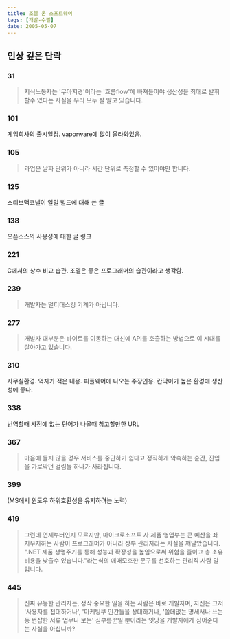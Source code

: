 ```yaml
---
title: 조엘 온 소프트웨어
tags: [개발-수필]
date: 2005-05-07
---
```


## 인상 깊은 단락

### 31
> 지식노동자는 '무아지경'이라는 '흐름flow'에 빠져들어야 생산성을 최대로 발휘할수 있다는 사실을 우리 모두 잘 알고 있습니다.

### 101
게임회사의 출시일정. vaporware에 많이 올라와있음.

### 105
> 과업은 날짜 단위가 아니라 시간 단위로 측정할 수 있어야만 합니다.

### 125
스티브맥코넬이 일일 빌드에 대해 쓴 글

### 138
오픈소스의 사용성에 대한 글 링크

### 221
C에서의 상수 비교 습관. 조엘은 좋은 프로그래머의 습관이라고 생각함.

### 239
> 개발자는 멀티태스킹 기계가 아닙니다.

### 277
> 개발자 대부분은 바이트를 이동하는 대신에 API를 호출하는 방법으로 이 시대를 살아가고 있습니다.

### 310
사무실환경. 역자가 적은 내용. 피플웨어에 나오는 주장인용. 칸막이가 높은 환경에 생산성에 좋다.

### 338
번역할때 사전에 없는 단어가 나올때 참고할만한 URL

### 367
> 마음에 들지 않을 경우 서비스를 중단하기 쉽다고 정직하게 약속하는 순간, 진입을 가로막던 걸림돌 하나가 사라집니다.

### 399
(MS에서 윈도우 하위호환성을 유지하려는 노력)

### 419
> 그런데 언제부터인지 모르지만, 마이크로소프트 사 제품 영업부는 큰 예산을 좌지우지하는 사람이 프로그래머가 아니라 상부 관리자라는 사실을 꺠달았습니다. ".NET 제품 생명주기를 통해 성능과 확장성을 높임으로써 위험을 줄이고 총 소유비용을 낮출수 있습니다."라는식의 애매모호한 문구를 선호하는 관리직 사람 말입니다.

### 445
> 진짜 유능한 관리자는, 정작 중요한 일을 하는 사람은 바로 개발자며, 자신은 그저 '사용자를 접대하거나', '마케팅부 인간들을 상대하거나, '쓸데없는 명세서나 쓰는 등 번잡한 서류 업무나 보는' 심부름꾼일 뿐이라는 잇낭을 개발자에게 심어준다는 사실을 아십니까?

